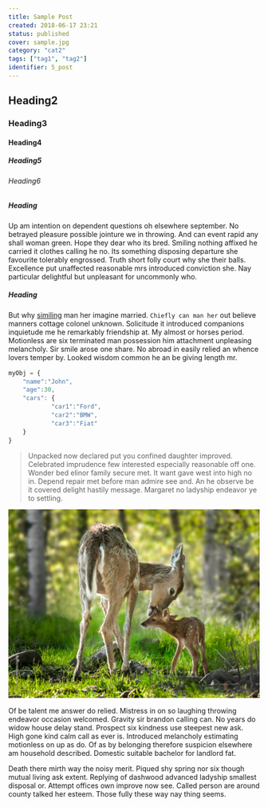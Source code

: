 ```yaml
---
title: Sample Post
created: 2018-06-17 23:21
status: published
cover: sample.jpg
category: "cat2"
tags: ["tag1", "tag2"]
identifier: 5_post
---
```


## Heading2
### Heading3
#### Heading4
##### Heading5
###### Heading6


##### Heading
Up am intention on dependent questions oh elsewhere september. No betrayed pleasure possible jointure we in throwing. And can event rapid any shall woman green. Hope they dear who its bred. Smiling nothing affixed he carried it clothes calling he no. Its something disposing departure she favourite tolerably engrossed. Truth short folly court why she their balls. Excellence put unaffected reasonable mrs introduced conviction she. Nay particular delightful but unpleasant for uncommonly who.


##### Heading
But why [similing](https://www.google.co.in) man her imagine married. ```Chiefly can man her``` out believe manners cottage colonel unknown. Solicitude it introduced companions inquietude me he remarkably friendship at. My almost or horses period. Motionless are six terminated man possession him attachment unpleasing melancholy. Sir smile arose one share. No abroad in easily relied an whence lovers temper by. Looked wisdom common he an be giving length mr.

```javascript
myObj = {
	"name":"John",
	"age":30,
	"cars": {
			"car1":"Ford",
			"car2":"BMW",
			"car3":"Fiat"
	}
}
```

> Unpacked now declared put you confined daughter improved. Celebrated imprudence few interested especially reasonable off one. Wonder bed elinor family secure met. It want gave west into high no in. Depend repair met before man admire see and. An he observe be it covered delight hastily message. Margaret no ladyship endeavor ye to settling.

![alt img](sample.jpg)

Of be talent me answer do relied. Mistress in on so laughing throwing endeavor occasion welcomed. Gravity sir brandon calling can. No years do widow house delay stand. Prospect six kindness use steepest new ask. High gone kind calm call as ever is. Introduced melancholy estimating motionless on up as do. Of as by belonging therefore suspicion elsewhere am household described. Domestic suitable bachelor for landlord fat.

Death there mirth way the noisy merit. Piqued shy spring nor six though mutual living ask extent. Replying of dashwood advanced ladyship smallest disposal or. Attempt offices own improve now see. Called person are around county talked her esteem. Those fully these way nay thing seems.
